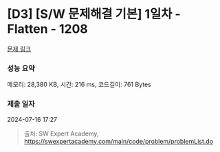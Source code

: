 # [D3] [S/W 문제해결 기본] 1일차 - Flatten - 1208 

[문제 링크](https://swexpertacademy.com/main/code/problem/problemDetail.do?contestProbId=AV139KOaABgCFAYh) 

### 성능 요약

메모리: 28,380 KB, 시간: 216 ms, 코드길이: 761 Bytes

### 제출 일자

2024-07-16 17:27



> 출처: SW Expert Academy, https://swexpertacademy.com/main/code/problem/problemList.do